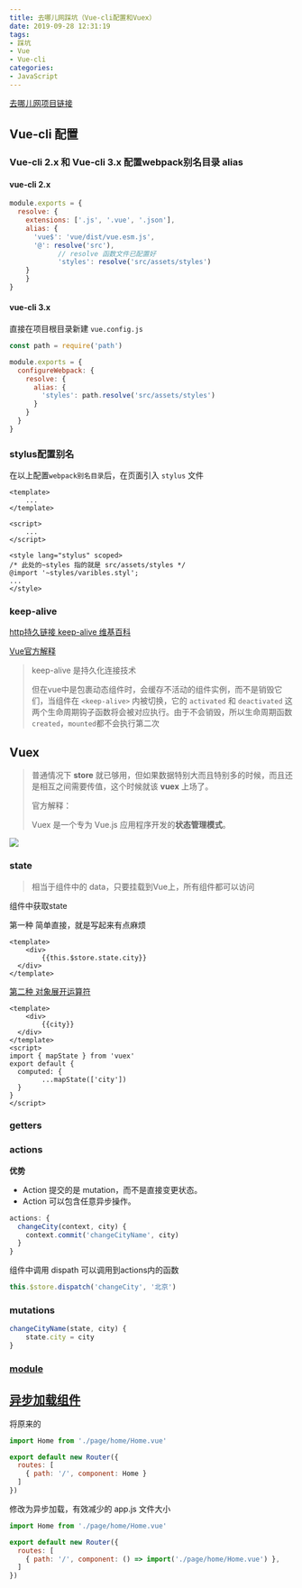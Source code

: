```yaml
---
title: 去哪儿网踩坑（Vue-cli配置和Vuex）
date: 2019-09-28 12:31:19
tags:
- 踩坑
- Vue
- Vue-cli
categories:
- JavaScript
---
```




[去哪儿网项目链接](https://gitee.com/koler778/qunaerwangtest)

## Vue-cli 配置

### Vue-cli 2.x 和 Vue-cli 3.x 配置webpack别名目录 alias

#### vue-cli 2.x

```js
module.exports = {
  resolve: {
    extensions: ['.js', '.vue', '.json'],
    alias: {
      'vue$': 'vue/dist/vue.esm.js',
      '@': resolve('src'),
			// resolve 函数文件已配置好
			'styles': resolve('src/assets/styles')
    }
	}
}
```



#### vue-cli 3.x 

直接在项目根目录新建 `vue.config.js`

```js
const path = require('path')

module.exports = {
  configureWebpack: {
    resolve: {
      alias: {
        'styles': path.resolve('src/assets/styles')
      }
    }
  }
}

```

<!-- more -->

### stylus配置别名

在以上配置`webpack别名目录`后，在页面引入 `stylus` 文件

```vue
<template>
	...
</template>

<script>
	...
</script>

<style lang="stylus" scoped>
/* 此处的~styles 指的就是 src/assets/styles */
@import '~styles/varibles.styl';
...
</style>
```



### keep-alive

[http持久链接 keep-alive 维基百科](https://zh.wikipedia.org/wiki/HTTP持久连接)

[Vue官方解释](https://cn.vuejs.org/v2/api/#keep-alive)

> keep-alive 是持久化连接技术
>
> 但在vue中是包裹动态组件时，会缓存不活动的组件实例，而不是销毁它们，当组件在 `<keep-alive>` 内被切换，它的 `activated` 和 `deactivated` 这两个生命周期钩子函数将会被对应执行。由于不会销毁，所以生命周期函数 `created`，`mounted`都不会执行第二次



## Vuex

> 普通情况下 **store** 就已够用，但如果数据特别大而且特别多的时候，而且还是相互之间需要传值，这个时候就该 **vuex** 上场了。
>
> 官方解释：
>
> Vuex 是一个专为 Vue.js 应用程序开发的**状态管理模式**。

![](https://vuex.vuejs.org/vuex.png)

### state

> 相当于组件中的 data，只要挂载到Vue上，所有组件都可以访问

组件中获取state

第一种 简单直接，就是写起来有点麻烦

```vue
<template>
	<div>
		{{this.$store.state.city}}
  </div>
</template>
```

[第二种 对象展开运算符](https://vuex.vuejs.org/zh/guide/state.html#%E5%AF%B9%E8%B1%A1%E5%B1%95%E5%BC%80%E8%BF%90%E7%AE%97%E7%AC%A6)

```vue
<template>
	<div>
		{{city}}
  </div>
</template>
<script>
import { mapState } from 'vuex'
export default {
  computed: {
		...mapState(['city'])
  }
}
</script>
```

### getters

### actions

**优势**

- Action 提交的是 mutation，而不是直接变更状态。
- Action 可以包含任意异步操作。

```js
actions: {
  changeCity(context, city) {
    context.commit('changeCityName', city)
  }
}
```

组件中调用 dispath 可以调用到actions内的函数

```js
this.$store.dispatch('changeCity', '北京')
```

### mutations

```js
changeCityName(state, city) {
	state.city = city
}
```

### [module](https://vuex.vuejs.org/zh/guide/modules.html)





## [异步加载组件](https://router.vuejs.org/zh/guide/advanced/lazy-loading.html#%E8%B7%AF%E7%94%B1%E6%87%92%E5%8A%A0%E8%BD%BD)

将原来的

```js
import Home from './page/home/Home.vue'

export default new Router({
  routes: [
    { path: '/', component: Home }
  ]
})
```

修改为异步加载，有效减少的 app.js 文件大小

```js
import Home from './page/home/Home.vue'

export default new Router({
  routes: [
    { path: '/', component: () => import('./page/home/Home.vue') },
  ]
})
```

